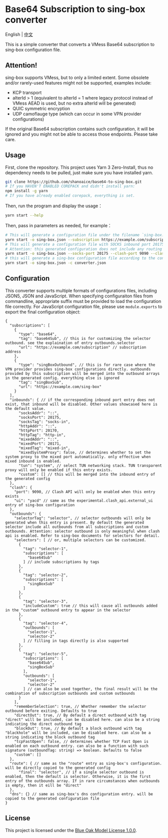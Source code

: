 # Base64 Subscription to sing-box converter

English | [中文](./README.ZH.md)

This is a simple converter that converts a VMess Base64 subscription to sing-box configuration file.

## Attention!

sing-box supports VMess, but to only a limited extent. Some obsolete and/or rarely-used features might not be supported, examples include:

- KCP transport
- alterId > 1 (equivalent to alterId = 1 where legacy protocol instead of VMess AEAD is used, but no extra alterId will be generated)
- QUIC symmetric encryption
- UDP camoflauge type (which can occur in some VPN provider configurations)

If the original Base64 subscription contains such configuration, it will be ignored and you might not be able to access those endpoints. Please take care.

## Usage

First, clone the repository. This project uses Yarn 3 Zero-Install, thus no dependency needs to be pulled, just make sure you have installed yarn.

```sh
git clone https://github.com/shanoaice/base64-to-sing-box.git
# If you HAVEN'T ENABLED COREPACK and didn't install yarn:
npm install -g yarn
# If you have already enabled corepack, everything is set.
```

Then, run the program and display the usage：

```sh
yarn start --help
```

Then, pass in parameters as needed, for example：

```sh
# This will generate a configuration file under the filename `sing-box.json`, without any inbound. This is not usable for proxy purposes, users have to modify the generated configuration and add inbounds themselves.
yarn start -o sing-box.json --subscription https://example.com/subscription
# This will generate a configuration file with SOCKS inbound port 20175, clash API port 9090, clash UI assets under the `yacd` folder, selector outbound tag "selector", and will enable system-stack TUN transparent proxy. This will also set the default outbound to the selector.
# Attention: this generated configuration does not include any routing rules. Usere have to configure it manually, or you can use the configuration file. See the configuration section below.
yarn start -o sing-box.json --socks-port 20175 --clash-port 9090 --clash-ui yacd --selector-tag selector --tun system --subscription https://example.com/subscription
# this will generate a sing-box configuration file according to the converter configuration. please see the Configuration section below
yarn start -o sing-box.json -c converter.json
```

## Configuration

This converter supports multiple formats of configurations files, including JSON5, JSON and JavaScript. When specifying configuraiton files from commandline, appropriate suffix must be provided to load the configuration file correctly. For JavaScript configuration file, please use `module.exports` to export the final configuration object:

```jsonc
{
  "subscriptions": [
    {
      "type": "base64",
      "tag": "base64Sub", // this is for customizing the selector outbound. see the explaination of entry outbounds.selector
      "url": "https://example.com/subscription" // subscription address
    },
    {
      "type": "singBoxOutbound", // this is for rare case where the VPN provider provides sing-box configurations directly. outbounds provided by this subscription will be merged into the outbound arrays in the generated config. everything else is ignored
      "tag": "singBoxSub",
      "url": "https://example.com/sing-box"
    }
  ],
  "inbounds": { // if the corresponding inbound port entry does not exist, that inbound will be disabled. Other values showcased here is the default value.
      "socksAddr": "::",
      "socksPort": 20175,
      "socksTag": "socks-in",
      "httpAddr": "::",
      "httpPort": 20170,
      "httpTag": "http-in",
      "mixedAddr": "::",
      "mixedPort": 20171,
      "mixedTag": "mixed-in",
      "mixedSystemProxy": false, // determines whether to set the system proxy to the mixed port automatically. only effective when mixed inbound is enabled.
      "tun": "system", // select TUN networking stack. TUN transparent proxy will only be enabled if this entry exists.
      "custom": [] // this will be merged into the inbound entry of the generated config
  },
  "clash": {
    "port": 9090, // Clash API will only be enabled when this entry exists
    "ui": "yacd" // same as the experimental.clash_api.external_ui entry of sing-box configuration
  },
  "outbounds": {
    "selectorTag": "selector", // selector outbounds will only be generated when this entry is present. By default the generated selector include all outbounds from all subscriptions and custom outbounds. Attention: selector outbound is only meaningful when clash api is enabled. Refer to sing-box documents for selectors for detail.
    "selectors": [ // or, multiple selectors can be customized.
      {
        "tag": "selector-1",
        "subscriptions": [
          "base64Sub"
        ] // include subscriptions by tags
      },
      {
        "tag": "selector-2",
        "subscriptions": [
          "singBoxSub"
        ]
      },
      {
        "tag": "selector-3",
        "includeCustom": true // this will cause all outbounds added in the "custom" outbound entry to appear in the selector
      },
      {
        "tag": "selector-4",
        "outbounds": [
          "selector-1",
          "selector-2"
        ] // filling in tags directly is also supported
      },
      {
        "tag": "selector-5",
        "subscriptions": [
          "base64Sub",
          "singBoxSub"
        ],
        "outbounds": [
          "selector-1",
          "selector-2"
        ] // can also be used together, the final result will be the combination of subscription outbounds and custom outbounds
      }
    ],
    "rememberSelection": true, // Whether remember the selector outbound before exiting. Defaults to true
    "directOut": true, // By default a direct outbound with tag "direct" will be included, can be disabled here. can also be a string indicating the direct outbound tag
    "blockOut": true, // By default a block outbound with tag "blackhole" will be included, can be disabled here. can also be a string indicating the block outbound tag
    "tcpFastOpen": false, // determines whether TCP Fast Open is enabled on each outbound entry. can also be a function with such signature (outboundTag: string) => boolean. Defaults to false
    "custom": []
  },
  "route": { // same as the "route" entry as sing-box's configuration. will be directly copied to the generated config
      "final": "selector", // if a single selector outbound is enabled, then the default is selector. Otherwise, it is the first entry of the outbounds array. If in rare circumstances when outbounds is empty, then it eill be "direct"
  },
  "dns": {} // same as sing-box's dns configuration entry. will be copied to the generated configuration file
}
```

## License

This project is licensed under the [Blue Oak Model License 1.0.0](https://blueoakcouncil.org/license/1.0.0).

